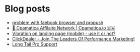# Blog posts
<!-- BLOG-POST-LIST:START -->
- [problem with faebook browser and propush](https://afflift.com/f/threads/problem-with-faebook-browser-and-propush.9861/)
- [💸 Cpamatica Affilaite Network | Cpamatica.io 🇺🇦](https://afflift.com/f/threads/%F0%9F%92%B8-cpamatica-affilaite-network-cpamatica-io-%F0%9F%87%BA%F0%9F%87%A6.8489/)
- [Vibration on landing page &lpar;mobile&rpar; - use it or not?](https://afflift.com/f/threads/vibration-on-landing-page-mobile-use-it-or-not.9860/)
- [ClickDealer - Join The Leaders Of Performance Marketing!](https://afflift.com/f/threads/clickdealer-join-the-leaders-of-performance-marketing.2440/)
- [Long Tail Pro Support](https://afflift.com/f/threads/long-tail-pro-support.9859/)
<!-- BLOG-POST-LIST:END -->
